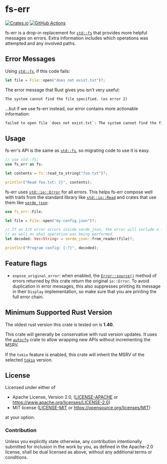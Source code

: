 <!--
	This readme is created with https://github.com/livioribeiro/cargo-readme

	Edit `src/lib.rs` and use `cargo readme > README.md` to update it.
-->

# fs-err

[![Crates.io](https://img.shields.io/crates/v/fs-err.svg)](https://crates.io/crates/fs-err)
[![GitHub Actions](https://github.com/andrewhickman/fs-err/workflows/CI/badge.svg)](https://github.com/andrewhickman/fs-err/actions?query=workflow%3ACI)

fs-err is a drop-in replacement for [`std::fs`][std::fs] that provides more
helpful messages on errors. Extra information includes which operations was
attempted and any involved paths.

## Error Messages

Using [`std::fs`][std::fs], if this code fails:

```rust
let file = File::open("does not exist.txt")?;
```

The error message that Rust gives you isn't very useful:

```txt
The system cannot find the file specified. (os error 2)
```

...but if we use fs-err instead, our error contains more actionable information:

```txt
failed to open file `does not exist.txt`: The system cannot find the file specified. (os error 2)
```

## Usage

fs-err's API is the same as [`std::fs`][std::fs], so migrating code to use it is easy.

```rust
// use std::fs;
use fs_err as fs;

let contents = fs::read_to_string("foo.txt")?;

println!("Read foo.txt: {}", contents);

```

fs-err uses [`std::io::Error`][std::io::Error] for all errors. This helps fs-err
compose well with traits from the standard library like
[`std::io::Read`][std::io::Read] and crates that use them like
[`serde_json`][serde_json]:

```rust
use fs_err::File;

let file = File::open("my-config.json")?;

// If an I/O error occurs inside serde_json, the error will include a file path
// as well as what operation was being performed.
let decoded: Vec<String> = serde_json::from_reader(file)?;

println!("Program config: {:?}", decoded);

```

## Feature flags

* `expose_original_error`: when enabled, the [`Error::source()`](https://doc.rust-lang.org/stable/std/error/trait.Error.html#method.source) method of errors returned by this crate return the original `io::Error`. To avoid duplication in error messages,
  this also suppresses printing its message in their `Display` implementation, so make sure that you are printing the full error chain.


## Minimum Supported Rust Version

The oldest rust version this crate is tested on is **1.40**.

This crate will generally be conservative with rust version updates. It uses the [`autocfg`](https://crates.io/crates/autocfg) crate to allow wrapping new APIs without incrementing the MSRV.

If the `tokio` feature is enabled, this crate will inherit the MSRV of the selected [`tokio`](https://crates.io/crates/tokio) version.

[std::fs]: https://doc.rust-lang.org/stable/std/fs/
[std::io::Error]: https://doc.rust-lang.org/stable/std/io/struct.Error.html
[std::io::Read]: https://doc.rust-lang.org/stable/std/io/trait.Read.html
[serde_json]: https://crates.io/crates/serde_json

## License

Licensed under either of

* Apache License, Version 2.0, ([LICENSE-APACHE](LICENSE-APACHE) or https://www.apache.org/licenses/LICENSE-2.0)
* MIT license ([LICENSE-MIT](LICENSE-MIT) or https://opensource.org/licenses/MIT)

at your option.

### Contribution

Unless you explicitly state otherwise, any contribution intentionally
submitted for inclusion in the work by you, as defined in the Apache-2.0
license, shall be dual licensed as above, without any additional terms or
conditions.
